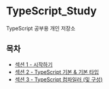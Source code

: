 # TypeScript_Study

TypeScript 공부용 개인 저장소

## 목차

<ul>
  <li><a href="https://github.com/songsurl00/TypeScript_Study/tree/main/Section_1">섹션 1 - 시작하기</a></li>
  <li><a href="https://github.com/songsurl00/TypeScript_Study/tree/main/Section_2">섹션 2 - TypeScript 기본 & 기본 타입<a/></li>
  <li><a href="https://github.com/songsurl00/TypeScript_Study/tree/main/Section_3">섹션 3 - TypeScript 컴파일러 (및 구성)<a/></li>
</ul>
